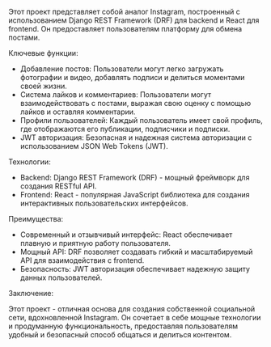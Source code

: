 Этот проект представляет собой аналог Instagram, построенный с использованием Django REST Framework (DRF) для backend и React для frontend. Он предоставляет пользователям платформу для обмена постами. 

Ключевые функции:

* Добавление постов: Пользователи могут легко загружать фотографии и видео, добавлять подписи и делиться моментами своей жизни.
* Система лайков и комментариев: Пользователи могут взаимодействовать с постами, выражая свою оценку с помощью лайков и оставляя комментарии.
* Профили пользователей:  Каждый пользователь имеет свой профиль, где отображаются его публикации, подписчики и подписки. 
* JWT авторизация: Безопасная и надежная система авторизации с использованием JSON Web Tokens (JWT). 

Технологии:

* Backend: Django REST Framework (DRF) -  мощный фреймворк для создания RESTful API.
* Frontend: React - популярная JavaScript библиотека для создания интерактивных пользовательских интерфейсов.

Преимущества:

* Современный и отзывчивый интерфейс: React обеспечивает плавную и приятную работу пользователя.
* Мощный API: DRF позволяет создавать гибкий и масштабируемый API для взаимодействия с frontend.
* Безопасность: JWT авторизация обеспечивает надежную защиту данных пользователей.

Заключение:

Этот проект -  отличная основа для создания собственной социальной сети, вдохновленной Instagram. Он сочетает в себе мощные технологии и продуманную функциональность, предоставляя пользователям удобный и безопасный способ общаться и делиться контентом.
